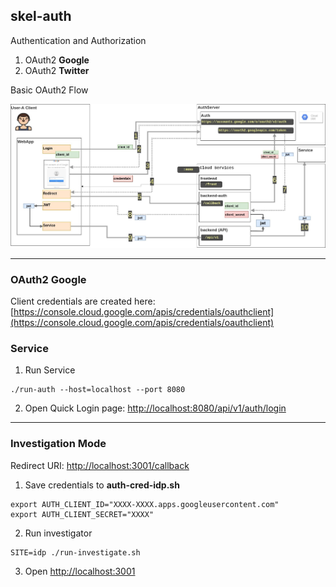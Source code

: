 ## skel-auth

Authentication and Authorization

1. OAuth2 __Google__
2. OAuth2 __Twitter__

Basic OAuth2 Flow

<img src="doc/oauth2-flow.jpg" width="750">


----

### OAuth2 Google

Client credentials are created here: [https://console.cloud.google.com/apis/credentials/oauthclient](https://console.cloud.google.com/apis/credentials/oauthclient)

### Service

1. Run Service

```
./run-auth --host=localhost --port 8080
```

2. Open Quick Login page: [http://localhost:8080/api/v1/auth/login](http://localhost:8080/api/v1/auth/login)

----

### Investigation Mode


Redirect URI: [http://localhost:3001/callback](http://localhost:3001/callback)

1. Save credentials to __auth-cred-idp.sh__

```
export AUTH_CLIENT_ID="XXXX-XXXX.apps.googleusercontent.com"
export AUTH_CLIENT_SECRET="XXXX"
```

2. Run investigator

```
SITE=idp ./run-investigate.sh
```

3. Open [http://localhost:3001](http://localhost:3001)


